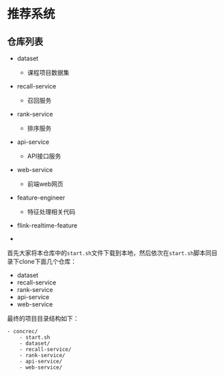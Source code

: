 # 推荐系统

## 仓库列表
- dataset
  - 课程项目数据集
- recall-service
  - 召回服务
- rank-service
  - 排序服务
- api-service
  - API接口服务
- web-service
  - 前端web网页
- feature-engineer
  - 特征处理相关代码
- flink-realtime-feature

- 
首先大家将本仓库中的`start.sh`文件下载到本地，然后依次在`start.sh`脚本同目录下clone下面几个仓库：
- dataset
- recall-service
- rank-service
- api-service
- web-service

最终的项目目录结构如下：
```
- concrec/
    - start.sh
    - dataset/
    - recall-service/
    - rank-service/
    - api-service/
    - web-service/
```
